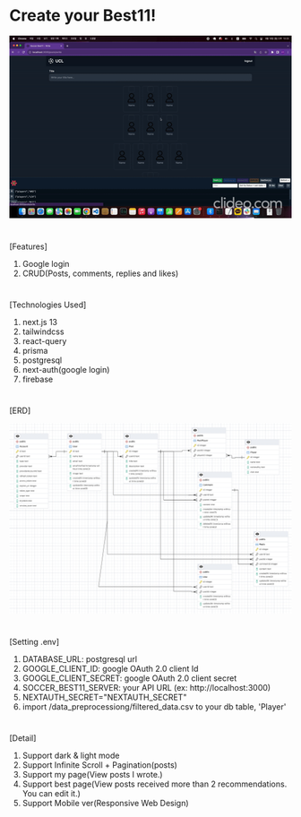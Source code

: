 # Create your Best11!
![screensh](./readme_img/about.gif)
#
[Features]
1. Google login
2. CRUD(Posts, comments, replies and likes)
#
[Technologies Used]
1. next.js 13
2. tailwindcss
3. react-query
4. prisma
5. postgresql
6. next-auth(google login)
7. firebase
#
[ERD]

![screensh](./readme_img/erd.png)
#
[Setting .env]

1. DATABASE_URL: postgresql url  
2. GOOGLE_CLIENT_ID: google OAuth 2.0 client Id  
3. GOOGLE_CLIENT_SECRET: google OAuth 2.0 client secret  
4. SOCCER_BEST11_SERVER: your API URL (ex: http://localhost:3000)  
5. NEXTAUTH_SECRET="NEXTAUTH_SECRET"
6. import /data_preprocessiong/filtered_data.csv to your db table, 'Player'
#
[Detail]
1. Support dark & light mode  
2. Support Infinite Scroll + Pagination(posts)  
3. Support my page(View posts I wrote.)
4. Support best page(View posts received more than 2 recommendations. You can edit it.)  
4. Support Mobile ver(Responsive Web Design)  